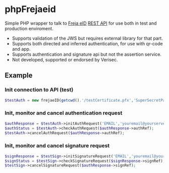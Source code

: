 # phpFrejaeid

Simple PHP wrapper to talk to [Freja eID](https://frejaeid.com/en/developers-section/) [REST API](https://frejaeid.com/rest-api/Freja%20eID%20Relying%20Party%20Developers'%20Documentation.html) for use both in test and production enviroment.

- Supports validation of the JWS but requires external library for that part.
- Supports both directed and inferred authentication, for use with qr-code and app.
- Supports authentication and signature api but not the assertion service.
- Not developed, supported or endorsed by Verisec.

## Example

### Init connection to API (test)
```PHP
$testAuth = new frejaeID(getcwd().'/testCertificate.pfx','SuperSecretPassword',false);
```

### Init, monitor and cancel authentication request
```PHP
$authResponse = $testAuth->initAuthRequest('EMAIL','youremail@yourserver.com');
$authStatus = $testAuth->checkAuthRequest($authResponse->authRef);
$testAuth->cancelAuthRequest($authResponse->authRef);
```

### Init, monitor and cancel signature request
```PHP
$signResponse = $testSign->initSignatureRequest('EMAIL','youremail@yourserver.com','Testsign','This is the agreement text');
$signStatus = $testSign->checkSignatureRequest($signResponse->signRef);
$testSign->cancelSignatureRequest($authResponse->signRef);
```
